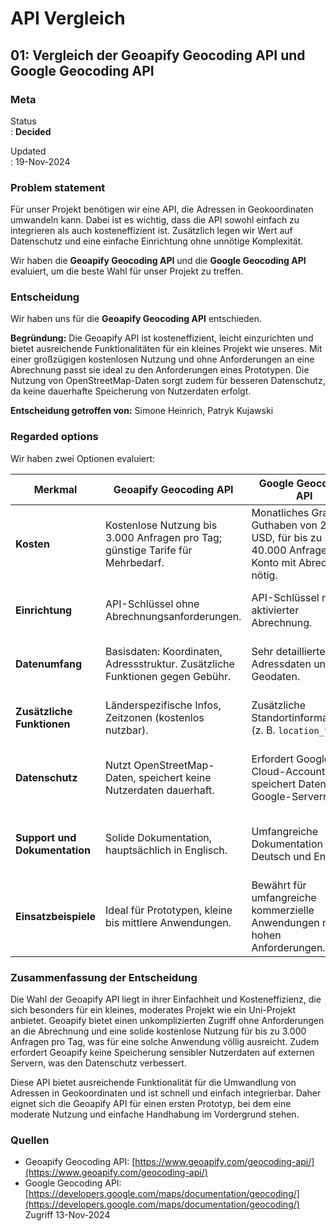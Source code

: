 
# API Vergleich


## 01: Vergleich der Geoapify Geocoding API und Google Geocoding API
### Meta

Status  
: **Decided**

Updated  
: 19-Nov-2024

### Problem statement

Für unser Projekt benötigen wir eine API, die Adressen in Geokoordinaten umwandeln kann. Dabei ist es wichtig, dass die API sowohl einfach zu integrieren als auch kosteneffizient ist. Zusätzlich legen wir Wert auf Datenschutz und eine einfache Einrichtung ohne unnötige Komplexität.

Wir haben die **Geoapify Geocoding API** und die **Google Geocoding API** evaluiert, um die beste Wahl für unser Projekt zu treffen.

### Entscheidung

Wir haben uns für die **Geoapify Geocoding API** entschieden.

**Begründung:** Die Geoapify API ist kosteneffizient, leicht einzurichten und bietet ausreichende Funktionalitäten für ein kleines Projekt wie unseres. Mit einer großzügigen kostenlosen Nutzung und ohne Anforderungen an eine Abrechnung passt sie ideal zu den Anforderungen eines Prototypen. Die Nutzung von OpenStreetMap-Daten sorgt zudem für besseren Datenschutz, da keine dauerhafte Speicherung von Nutzerdaten erfolgt.

**Entscheidung getroffen von:** Simone Heinrich, Patryk Kujawski

### Regarded options

Wir haben zwei Optionen evaluiert:

| Merkmal                 | Geoapify Geocoding API                                 | Google Geocoding API                              | Bewertung für unser Projekt               |
|-------------------------|--------------------------------------------------------|---------------------------------------------------|-------------------------------------------|
| **Kosten**              | Kostenlose Nutzung bis 3.000 Anfragen pro Tag; günstige Tarife für Mehrbedarf. | Monatliches Gratis-Guthaben von 200 USD, für bis zu 40.000 Anfragen; Konto mit Abrechnung nötig. | Geoapify ist kostengünstig und ohne Abrechnung ideal für unser kleines Projekt |
| **Einrichtung**         | API-Schlüssel ohne Abrechnungsanforderungen.           | API-Schlüssel nur mit aktivierter Abrechnung.     | Geoapify hat eine einfache Einrichtung ohne Abrechnungszwang |
| **Datenumfang**         | Basisdaten: Koordinaten, Adressstruktur. Zusätzliche Funktionen gegen Gebühr. | Sehr detaillierte Adressdaten und Geodaten.       | Für unsere Zwecke sind die Geoapify-Basisdaten ausreichend |
| **Zusätzliche Funktionen** | Länderspezifische Infos, Zeitzonen (kostenlos nutzbar). | Zusätzliche Standortinformationen (z. B. `location_type`). | Geoapify bietet einige nützliche Funktionen, Google ist detaillierter. |
| **Datenschutz**         | Nutzt OpenStreetMap-Daten, speichert keine Nutzerdaten dauerhaft. | Erfordert Google Cloud-Account und speichert Daten auf Google-Servern. | Geoapify bietet besseren Datenschutz ohne externe Speicherung. |
| **Support und Dokumentation** | Solide Dokumentation, hauptsächlich in Englisch. | Umfangreiche Dokumentation in Deutsch und Englisch. | Google hat umfassendere Doku, Geoapify reicht aber für ein kleines Projekt. |
| **Einsatzbeispiele**    | Ideal für Prototypen, kleine bis mittlere Anwendungen. | Bewährt für umfangreiche kommerzielle Anwendungen mit hohen Anforderungen. | Geoapify ist ideal für Prototypen und kleine Projekte wie unseres. |

### Zusammenfassung der Entscheidung

Die Wahl der Geoapify API liegt in ihrer Einfachheit und Kosteneffizienz, die sich besonders für ein kleines, moderates Projekt wie ein Uni-Projekt anbietet. Geoapify bietet einen unkomplizierten Zugriff ohne Anforderungen an die Abrechnung und eine solide kostenlose Nutzung für bis zu 3.000 Anfragen pro Tag, was für eine solche Anwendung völlig ausreicht. Zudem erfordert Geoapify keine Speicherung sensibler Nutzerdaten auf externen Servern, was den Datenschutz verbessert.

Diese API bietet ausreichende Funktionalität für die Umwandlung von Adressen in Geokoordinaten und ist schnell und einfach integrierbar. Daher eignet sich die Geoapify API für einen ersten Prototyp, bei dem eine moderate Nutzung und einfache Handhabung im Vordergrund stehen.

### Quellen

- Geoapify Geocoding API: [https://www.geoapify.com/geocoding-api/](https://www.geoapify.com/geocoding-api/)
- Google Geocoding API: [https://developers.google.com/maps/documentation/geocoding/](https://developers.google.com/maps/documentation/geocoding/)  
Zugriff 13-Nov-2024
